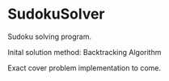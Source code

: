 # SudokuSolver
Sudoku solving program. 

Inital solution method: Backtracking Algorithm

Exact cover problem implementation to come.
